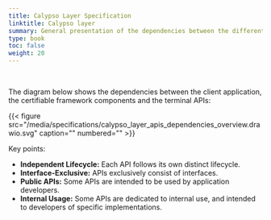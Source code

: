 ```yaml
---
title: Calypso Layer Specification
linktitle: Calypso layer
summary: General presentation of the dependencies between the different Terminal APIs.
type: book
toc: false
weight: 20
---
```


<br>

The diagram below shows the dependencies between the client application, the certifiable framework components and the 
terminal APIs:

{{< figure src="/media/specifications/calypso_layer_apis_dependencies_overview.drawio.svg" caption="" numbered="" >}}

Key points:
* **Independent Lifecycle:** Each API follows its own distinct lifecycle.
* **Interface-Exclusive:** APIs exclusively consist of interfaces.
* **Public APIs:** Some APIs are intended to be used by application developers.
* **Internal Usage:** Some APIs are dedicated to internal use, and intended to developers of specific implementations.